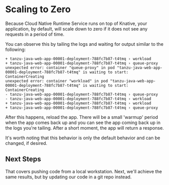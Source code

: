 # Scaling to Zero
Because Cloud Native Runtime Service runs on top of Knative, your application, by default, will scale down to zero if it does not see any requests in a period of time. 

You can observe this by tailing the logs and waiting for output similar to the following:

```
+ tanzu-java-web-app-00001-deployment-788fc7b87-t4tmq › workload
+ tanzu-java-web-app-00001-deployment-788fc7b87-t4tmq › queue-proxy
unexpected error: container "queue-proxy" in pod "tanzu-java-web-app-00001-deployment-788fc7b87-t4tmq" is waiting to start: ContainerCreating
unexpected error: container "workload" in pod "tanzu-java-web-app-00001-deployment-788fc7b87-t4tmq" is waiting to start: ContainerCreating
- tanzu-java-web-app-00001-deployment-788fc7b87-t4tmq › queue-proxy
- tanzu-java-web-app-00001-deployment-788fc7b87-t4tmq › workload
+ tanzu-java-web-app-00001-deployment-788fc7b87-t4tmq › workload
+ tanzu-java-web-app-00001-deployment-788fc7b87-t4tmq › queue-proxy
```

After this happens, reload the app. There will be a small 'warmup' period when the app comes back up and you can see the app coming back up in the logs you're tailing. After a short moment, the app will return a response. 

It's worth noting that this behavior is only the default behavior and can be changed, if desired.


## Next Steps
That covers pushing code from a local workstation. Next, we'll achieve the same results, but by updating our code in a git repo instead.
